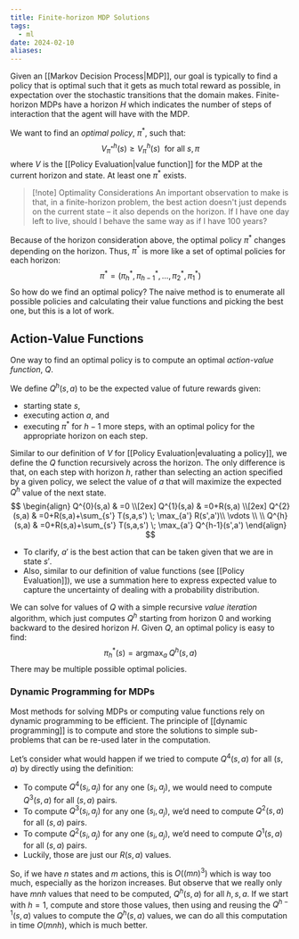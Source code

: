 ```yaml
---
title: Finite-horizon MDP Solutions
tags:
  - ml
date: 2024-02-10
aliases:
---
```

Given an [[Markov Decision Process|MDP]], our goal is typically to find a policy that is optimal such that it gets as much total reward as possible, in expectation over the stochastic transitions that the domain makes. Finite-horizon MDPs have a horizon $H$ which indicates the number of steps of interaction that the agent will have with the MDP.

We want to find an *optimal policy*, $\pi^{*}$, such that:
$$
V^{h}_{\pi^{*}} (s) \geq V_{\pi}^{h}(s) \; \text{ for all } s, \pi
$$
where $V$ is the [[Policy Evaluation|value function]] for the MDP at the current horizon and state. At least one $\pi^{*}$ exists. 

> [!note] Optimality Considerations
> An important observation to make is that, in a finite-horizon problem, the best action doesn't just depends on the current state – it also depends on the horizon. If I have one day left to live, should I behave the same way as if I have 100 years?
> 

Because of the horizon consideration above, the optimal policy $\pi^{*}$ changes depending on the horizon. Thus, $\pi^{*}$ is more like a set of optimal policies for each horizon:
$$
\pi^{*} = (\pi^{*}_{h}, \pi^{*}_{h-1}, \dots, \pi^{*}_{2}, \pi^{*}_{1})
$$
So how do we find an optimal policy? The naive method is to enumerate all possible policies and calculating their value functions and picking the best one, but this is a lot of work.
## Action-Value Functions
One way to find an optimal policy is to compute an optimal *action-value function*, $Q$. 

We define $Q^{h}(s,a)$ to be the expected value of future rewards given:
- starting state $s$,
- executing action $a$, and
- executing $\pi^{*}$ for $h-1$ more steps, with an optimal policy for the appropriate horizon on each step.

Similar to our definition of $V$ for [[Policy Evaluation|evaluating a policy]], we define the $Q$ function recursively across the horizon. The only difference is that, on each step with horizon $h$, rather than selecting an action specified by a given policy, we select the value of $a$ that will maximize the expected $Q^{h}$ value of the next state.
$$
\begin{align}
Q^{0}(s,a) & =0 \\[2ex]
Q^{1}(s,a) & =0+R(s,a) \\[2ex]
Q^{2}(s,a) & =0+R(s,a)+\sum_{s'} T(s,a,s') \; \max_{a'} R(s',a')\\
\vdots \\ \\
Q^{h}(s,a) & =0+R(s,a)+\sum_{s'} T(s,a,s') \; \max_{a'} Q^{h-1}(s',a')
\end{align}
$$
- To clarify, $a'$ is the best action that can be taken given that we are in state $s'$. 
- Also, similar to our definition of value functions (see [[Policy Evaluation]]), we use a summation here to express expected value to capture the uncertainty of dealing with a probability distribution. 

We can solve for values of $Q$ with a simple recursive *value iteration* algorithm, which just computes $Q^{h}$ starting from horizon $0$ and working backward to the desired horizon $H$. Given $Q$, an optimal policy is easy to find:
$$
\pi_{h}^{*}(s) = \text{argmax}_{a} \; Q^{h}(s,a)
$$
There may be multiple possible optimal policies.

### Dynamic Programming for MDPs
Most methods for solving MDPs or computing value functions rely on dynamic programming to be efficient. The principle of [[dynamic programming]] is to compute and store the solutions to simple sub-problems that can be re-used later in the computation. 

Let’s consider what would happen if we tried to compute $Q^4 (s, a)$ for all ($s, a)$ by directly using the definition:
- To compute $Q^4 (s_i, a_{j})$ for any one $(s_{i}, a_{j})$, we would need to compute $Q^{3} (s, a)$ for all $(s, a)$ pairs.
- To compute $Q^3 (s_{i}, a_{j})$ for any one $(s_{i}, a_{j})$, we’d need to compute $Q^{2} (s, a)$ for all $(s, a)$ pairs.
- To compute $Q^{2} (s_{i}, a_{j})$ for any one $(s_{i}, a_{j})$, we’d need to compute $Q^{1} (s, a)$ for all $(s, a)$ pairs.
- Luckily, those are just our $R(s, a)$ values. 

So, if we have $n$ states and $m$ actions, this is $O((mn)^{3} )$ which is way too much, especially as the horizon increases. But observe that we really only have $mnh$ values that need to be computed, $Q^{h}(s,a)$ for all $h, s, a$. If we start with $h = 1$, compute and store those values, then using and reusing the $Q^{h-1} (s, a)$ values to compute the $Q^{h}(s, a)$ values, we can do all this computation in time $O(mnh)$, which is much better.
